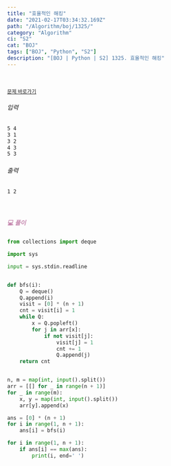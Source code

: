```yaml
---
title: "효율적인 해킹"
date: "2021-02-17T03:34:32.169Z"
path: "/Algorithm/boj/1325/"
category: "Algorithm"
ci: "S2"
cat: "BOJ"
tags: ["BOJ", "Python", "S2"]
description: "[BOJ | Python | S2] 1325. 효율적인 해킹"
---
```


<br />

<a href="https://www.acmicpc.net/problem/1325"><small>문제 바로가기</small></a>

###### 입력

```sh
5 4
3 1
3 2
4 3
5 3
```

###### 출력

```sh
1 2
```

<br />

##### <h5 style="color:#C587AE;">💻 풀이</h5>

```python
from collections import deque

import sys

input = sys.stdin.readline


def bfs(i):
    Q = deque()
    Q.append(i)
    visit = [0] * (n + 1)
    cnt = visit[i] = 1
    while Q:
        x = Q.popleft()
        for j in arr[x]:
            if not visit[j]:
                visit[j] = 1
                cnt += 1
                Q.append(j)
    return cnt


n, m = map(int, input().split())
arr = [[] for _ in range(n + 1)]
for _ in range(m):
    x, y = map(int, input().split())
    arr[y].append(x)

ans = [0] * (n + 1)
for i in range(1, n + 1):
    ans[i] = bfs(i)

for i in range(1, n + 1):
    if ans[i] == max(ans):
        print(i, end=' ')
```

